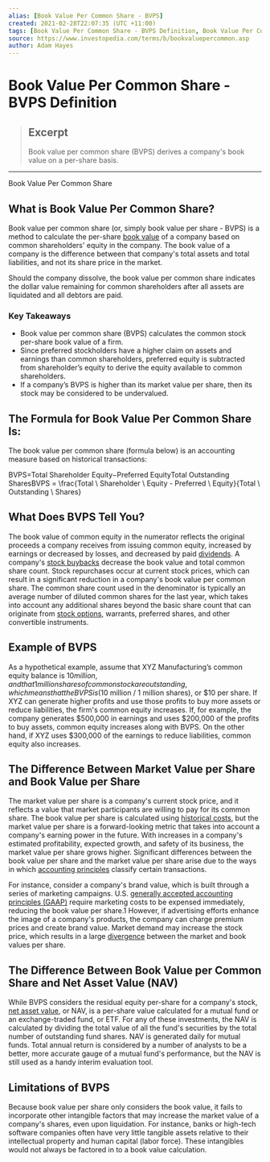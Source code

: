 ```yaml
---
alias: [Book Value Per Common Share - BVPS]
created: 2021-02-28T22:07:35 (UTC +11:00)
tags: [Book Value Per Common Share - BVPS Definition, Book Value Per Common Share]
source: https://www.investopedia.com/terms/b/bookvaluepercommon.asp
author: Adam Hayes
---
```


# Book Value Per Common Share - BVPS Definition

> ## Excerpt
> Book value per common share (BVPS) derives a company's book value on a per-share basis.

---

Book Value Per Common Share
## What is Book Value Per Common Share?

Book value per common share (or, simply book value per share - BVPS) is a method to calculate the per-share [book value](https://www.investopedia.com/terms/b/bookvalue.asp) of a company based on common shareholders' equity in the company. The book value of a company is the difference between that company's total assets and total liabilities, and not its share price in the market.

Should the company dissolve, the book value per common share indicates the dollar value remaining for common shareholders after all assets are liquidated and all debtors are paid.

### Key Takeaways

-   Book value per common share (BVPS) calculates the common stock per-share book value of a firm.
-   Since preferred stockholders have a higher claim on assets and earnings than common shareholders, preferred equity is subtracted from shareholder’s equity to derive the equity available to common shareholders.
-   If a company’s BVPS is higher than its market value per share, then its stock may be considered to be undervalued.

## The Formula for Book Value Per Common Share Is:

The book value per common share (formula below) is an accounting measure based on historical transactions:

BVPS\=Total Shareholder Equity−Preferred EquityTotal Outstanding SharesBVPS = \\frac{Total \\ Shareholder \\ Equity - Preferred \\ Equity}{Total \\ Outstanding \\ Shares}

## What Does BVPS Tell You?

The book value of common equity in the numerator reflects the original proceeds a company receives from issuing common equity, increased by earnings or decreased by losses, and decreased by paid [dividends](https://www.investopedia.com/terms/d/dividend.asp). A company's [stock buybacks](https://www.investopedia.com/articles/02/041702.asp) decrease the book value and total common share count. Stock repurchases occur at current stock prices, which can result in a significant reduction in a company's book value per common share. The common share count used in the denominator is typically an average number of diluted common shares for the last year, which takes into account any additional shares beyond the basic share count that can originate from [stock options](https://www.investopedia.com/terms/s/stockoption.asp), warrants, preferred shares, and other convertible instruments.

## Example of BVPS

As a hypothetical example, assume that XYZ Manufacturing’s common equity balance is $10 million, and that 1 million shares of common stock are outstanding, which means that the BVPS is ($10 million / 1 million shares), or $10 per share. If XYZ can generate higher profits and use those profits to buy more assets or reduce liabilities, the firm's common equity increases. If, for example, the company generates $500,000 in earnings and uses $200,000 of the profits to buy assets, common equity increases along with BVPS. On the other hand, if XYZ uses $300,000 of the earnings to reduce liabilities, common equity also increases.

## The Difference Between Market Value per Share and Book Value per Share

The market value per share is a company's current stock price, and it reflects a value that market participants are willing to pay for its common share. The book value per share is calculated using [historical costs](https://www.investopedia.com/terms/h/historical-cost.asp), but the market value per share is a forward-looking metric that takes into account a company's earning power in the future. With increases in a company's estimated profitability, expected growth, and safety of its business, the market value per share grows higher. Significant differences between the book value per share and the market value per share arise due to the ways in which [accounting principles](https://www.investopedia.com/terms/a/accounting-principles.asp) classify certain transactions.

For instance, consider a company's brand value, which is built through a series of marketing campaigns. U.S. [generally accepted accounting principles (GAAP)](https://www.investopedia.com/terms/g/gaap.asp) require marketing costs to be expensed immediately, reducing the book value per share.1 However, if advertising efforts enhance the image of a company's products, the company can charge premium prices and create brand value. Market demand may increase the stock price, which results in a large [divergence](https://www.investopedia.com/terms/d/divergence.asp) between the market and book values per share.

## The Difference Between Book Value per Common Share and Net Asset Value (NAV)

While BVPS considers the residual equity per-share for a company's stock, [net asset value](https://www.investopedia.com/terms/n/nav.asp), or NAV, is a per-share value calculated for a mutual fund or an exchange-traded fund, or ETF. For any of these investments, the NAV is calculated by dividing the total value of all the fund's securities by the total number of outstanding fund shares. NAV is generated daily for mutual funds. Total annual return is considered by a number of analysts to be a better, more accurate gauge of a mutual fund's performance, but the NAV is still used as a handy interim evaluation tool.

## Limitations of BVPS

Because book value per share only considers the book value, it fails to incorporate other intangible factors that may increase the market value of a company's shares, even upon liquidation. For instance, banks or high-tech software companies often have very little tangible assets relative to their intellectual property and human capital (labor force). These intangibles would not always be factored in to a book value calculation.
